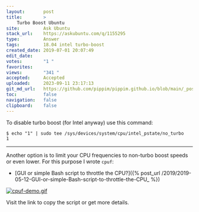 ```yaml
---
layout:       post
title:        >
    Turbo Boost Ubuntu
site:         Ask Ubuntu
stack_url:    https://askubuntu.com/q/1155295
type:         Answer
tags:         18.04 intel turbo-boost
created_date: 2019-07-01 20:07:49
edit_date:    
votes:        "1 "
favorites:    
views:        "341 "
accepted:     Accepted
uploaded:     2023-09-11 23:17:13
git_md_url:   https://github.com/pippim/pippim.github.io/blob/main/_posts/2019/2019-07-01-Turbo-Boost-Ubuntu.md
toc:          false
navigation:   false
clipboard:    false
---
```


To disable turbo boost (for Intel anyway) use this command:

<!--Language-all: lang-bash -->

``` 
$ echo "1" | sudo tee /sys/devices/system/cpu/intel_pstate/no_turbo
1
```


----------


Another option is to limit your CPU frequencies to non-turbo boost speeds or even lower. For this purpose I wrote `cpuf`:


- [GUI or simple Bash script to throttle the CPU?]({% post_url /2019/2019-05-12-GUI-or-simple-Bash-script-to-throttle-the-CPU_ %})

[![cpuf-demo.gif][1]][1]

Visit the link to copy the script or get more details.

  [1]: https://i.stack.imgur.com/2lHSD.gif

